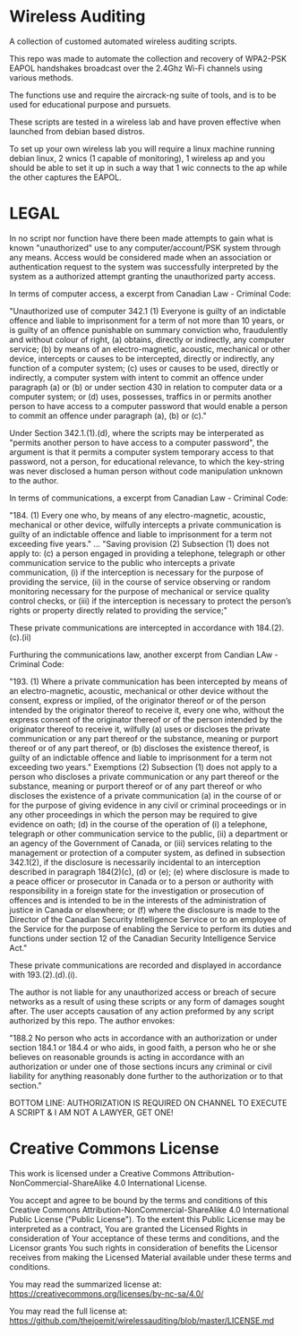 # Wireless Auditing
A collection of customed automated wireless auditing scripts.

This repo was made to automate the collection and recovery of WPA2-PSK EAPOL handshakes broadcast over the 2.4Ghz Wi-Fi channels using various methods. 

The functions use and require the aircrack-ng suite of tools, and is to be used for educational purpose and pursuets.

These scripts are tested in a wireless lab and have proven effective when launched from debian based distros.

To set up your own wireless lab you will require a linux machine running debian linux, 2 wnics (1 capable of monitoring),
1 wireless ap and you should be able to set it up in such a way that 1 wic connects to the ap while the other captures the EAPOL.

# LEGAL
In no script nor function have there been made attempts to gain what is known "unauthorized" use to any computer/account/PSK system through any means. Access would be considered made when an association or authentication request to the system was successfully interpreted by the system as a authorized attempt granting the unauthorized party access.

In terms of computer access, a excerpt from Canadian Law - Criminal Code:

"Unauthorized use of computer
    342.1 (1) Everyone is guilty of an indictable offence and liable to imprisonment for a term of not more than 10 years, or is guilty of an offence punishable on summary conviction who, fraudulently and without colour of right,
        (a) obtains, directly or indirectly, any computer service;
        (b) by means of an electro-magnetic, acoustic, mechanical or other device, intercepts or causes to be intercepted, directly or indirectly, any function of a computer system;
        (c) uses or causes to be used, directly or indirectly, a computer system with intent to commit an offence under paragraph (a) or (b) or under section 430 in relation to computer data or a computer system; or
        (d) uses, possesses, traffics in or permits another person to have access to a computer password that would enable a person to commit an offence under paragraph (a), (b) or (c)."

Under Section 342.1.(1).(d), where the scripts may be interperated as "permits another person to have access to a computer password", the argument is that it permits a computer system temporary access to that password, not a person, for educational relevance, to which the key-string was never disclosed a human person without code manipulation unknown to the author. 

In terms of communications, a excerpt from Canadian Law - Criminal Code:

"184. (1) Every one who, by means of any electro-magnetic, acoustic, mechanical or other device, wilfully intercepts a private communication is guilty of an indictable offence and liable to imprisonment for a term not exceeding five years."
...
"Saving provision
  (2) Subsection (1) does not apply to:
  (c) a person engaged in providing a telephone, telegraph or other communication service to the public who intercepts a private communication,
    (i) if the interception is necessary for the purpose of providing the service,
    (ii) in the course of service observing or random monitoring necessary for the purpose of mechanical or service quality control checks, or
    (iii) if the interception is necessary to protect the person’s rights or property directly related to providing the service;"

These private communications are intercepted in accordance with 184.(2).(c).(ii) 

Furthuring the communications law, another excerpt from Candian LAw - Criminal Code:

"193. (1) Where a private communication has been intercepted by means of an electro-magnetic, acoustic, mechanical or other device without the consent, express or implied, of the originator thereof or of the person intended by the originator thereof to receive it, every one who, without the express consent of the originator thereof or of the person intended by the originator thereof to receive it, wilfully
  (a) uses or discloses the private communication or any part thereof or the substance, meaning or purport thereof or of any part thereof, or
  (b) discloses the existence thereof, is guilty of an indictable offence and liable to imprisonment for a term not exceeding two years."
Exemptions
(2) Subsection (1) does not apply to a person who discloses a private communication or any part thereof or the substance, meaning or purport thereof or of any part thereof or who discloses the existence of a private communication
(a) in the course of or for the purpose of giving evidence in any civil or criminal proceedings or in any other proceedings in which the person may be required to give evidence on oath;
(d) in the course of the operation of
  (i) a telephone, telegraph or other communication service to the public,
  (ii) a department or an agency of the Government of Canada, or
  (iii) services relating to the management or protection of a computer system, as defined in subsection 342.1(2),
if the disclosure is necessarily incidental to an interception described in paragraph 184(2)(c), (d) or (e);
(e) where disclosure is made to a peace officer or prosecutor in Canada or to a person or authority with responsibility in a foreign state for the investigation or prosecution of offences and is intended to be in the interests of the administration of justice in Canada or elsewhere; or
(f) where the disclosure is made to the Director of the Canadian Security Intelligence Service or to an employee of the Service for the purpose of enabling the Service to perform its duties and functions under section 12 of the Canadian Security Intelligence Service Act."

These private communications are recorded and displayed in accordance with 193.(2).(d).(i). 

The author is not liable for any unauthorized access or breach of secure networks as a result of using these scripts or any form of damages sought after. The user accepts causation of any action preformed by any script authorized by this repo. The author envokes:

"188.2 No person who acts in accordance with an authorization or under section 184.1 or 184.4 or who aids, in good faith, a person who he or she believes on reasonable grounds is acting in accordance with an authorization or under one of those sections incurs any criminal or civil liability for anything reasonably done further to the authorization or to that section."

BOTTOM LINE:  AUTHORIZATION IS REQUIRED ON CHANNEL TO EXECUTE A SCRIPT & I AM NOT A LAWYER, GET ONE!

# Creative Commons License
This work is licensed under a Creative Commons Attribution-NonCommercial-ShareAlike 4.0 International License.

You accept and agree to be bound by the terms and conditions of this Creative Commons Attribution-NonCommercial-ShareAlike 4.0 International Public License ("Public License"). To the extent this Public License may be interpreted as a contract, You are granted the Licensed Rights in consideration of Your acceptance of these terms and conditions, and the Licensor grants You such rights in consideration of benefits the Licensor receives from making the Licensed Material available under these terms and conditions.

You may read the summarized license at: https://creativecommons.org/licenses/by-nc-sa/4.0/

You may read the full license at: https://github.com/thejoemit/wirelessauditing/blob/master/LICENSE.md
